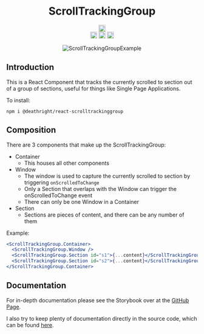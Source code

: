 <h1 align="center">
ScrollTrackingGroup
</h1>

<div align="center">

<a href="https://badge.fury.io/js/@deathright%2Freact-scrolltrackinggroup">
<img src="https://badge.fury.io/js/@deathright%2Freact-scrolltrackinggroup.svg" alt="npm version" height="18">
</a>

</div>
<div align="center">
<img src="https://img.shields.io/badge/-Storybook-FF4785?style=for-the-badge&logo=storybook&logoColor=white" height="18">
<img src="https://img.shields.io/badge/react-%2320232a.svg?style=for-the-badge&logo=react&logoColor=%2361DAFB" height="18">
<img src="https://img.shields.io/badge/typescript-%23007ACC.svg?style=for-the-badge&logo=typescript&logoColor=white" height="18">
</div>

<div align="center">

![ScrollTrackingGroupExample](https://user-images.githubusercontent.com/7894022/189544389-d0717e13-4a18-45b3-a526-a716afa1c8a9.gif)

</div>


## Introduction
This is a React Component that tracks the currently scrolled to section out of a group of sections, useful for things like Single Page Applications.

To install:
```cli
npm i @deathright/react-scrolltrackinggroup
```

## Composition
There are 3 components that make up the ScrollTrackingGroup:
- Container
  - This houses all other components
- Window
  - The window is used to capture the currently scrolled to section by triggering `onScrolledToChange`
  - Only a Section that overlaps with the Window can trigger the onScrolledToChange event
  - There can only be one Window in a Container
- Section
  - Sections are pieces of content, and there can be any number of them

Example:
```jsx
<ScrollTrackingGroup.Container>
  <ScrollTrackingGroup.Window />
  <ScrollTrackingGroup.Section id="s1">{...content}</ScrollTrackingGroup.Section>
  <ScrollTrackingGroup.Section id="s2">{...content}</ScrollTrackingGroup.Section>
</ScrollTrackingGroup.Container>
```
## Documentation
For in-depth documentation please see the Storybook over at the [GitHub Page](https://deathright.github.io/ScrollTrackingGroup).

I also try to keep plenty of documentation directly in the source code, which can be found [here](https://github.com/DeathRight/ScrollTrackingGroup/tree/main/src/ScrollTrackingGroup/src).
